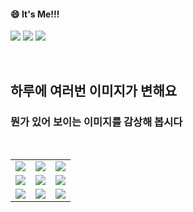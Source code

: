 <!--
#### 📫 How to reach me?
<a href="mailto:thquddnr123@gmail.com">
    <img 
        src="https://img.shields.io/badge/Gmail-d14836?style=flat-square&logo=Gmail&logoColor=white&link=mailto:thquddnr123@gmail.com"
        style="height : auto; margin-left : 60px; margin-right : 60px;"/>
</a>
-->
#### 😄 It's Me!!!

<a href="https://cybecho.notion.site/SBU-s-Archives-854ccd3338c2456a867956f26143998a" target="_blank"><img src="https://img.shields.io/badge/Portfolio-303030?style=for-the-badge&logo=Notion&logoColor=white"/></a>
<a href="https://www.instagram.com/junk_warrior_vintage/" target="_blank"><img src="https://img.shields.io/badge/@junk_warrir_vintage-E4405F?style=for-the-badge&logo=Instagram&logoColor=white"/></a>
<a href="https://www.behance.net/thquddnr125654" target="_blank"><img src="https://img.shields.io/badge/Behance-1769FF?style=for-the-badge&logo=Behance&logoColor=white"/></a>

</br>

## 하루에 여러번 이미지가 변해요
### 뭔가 있어 보이는 이미지를 감상해 봅시다

<!--
마크업 바로보기 사이트
https://dillinger.io/ 
-->
  <br/> <table>
<tr>
<td><a href='https://kimjongillookingatthings.tumblr.com/'><img src='https://www.random-art.org/img/large/443369.jpg'></a></td>
<td><a href='https://name.ho9.me/'><img src='https://www.random-art.org/img/large/443473.jpg'></a></td>
<td><a href='https://www.cameronsworld.net'><img src='https://www.random-art.org/img/large/1523.jpg'></a></td>
</tr>
<tr>
<td><a href='https://img.theqoo.net/img/rjIus.jpg'><img src='https://www.random-art.org/img/large/443401.jpg'></a></td>
<td><a href='https://longdogechallenge.com/'><img src='https://www.random-art.org/img/large/443373.jpg'></a></td>
<td><a href='https://www.omfgdogs.com/#'><img src='https://www.random-art.org/img/large/443417.jpg'></a></td>
</tr>
<tr>
<td><a href='http://www.omglasergunspewpewpew.com/'><img src='https://www.random-art.org/img/large/443453.jpg'></a></td>
<td><a href='https://pointerpointer.com/'><img src='https://www.random-art.org/img/large/443403.jpg'></a></td>
<td><a href='https://binarypiano.com/'><img src='https://www.random-art.org/img/large/443484.jpg'></a></td>
</tr>
</table>
